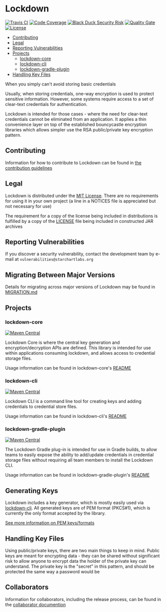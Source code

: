 # Lockdown

[![Travis CI](https://img.shields.io/travis/StarChart-Labs/lockdown.svg?branch=master)](https://travis-ci.org/StarChart-Labs/lockdown) [![Code Coverage](https://img.shields.io/codecov/c/github/StarChart-Labs/lockdown.svg)](https://codecov.io/github/StarChart-Labs/lockdown) [![Black Duck Security Risk](https://copilot.blackducksoftware.com/github/repos/StarChart-Labs/lockdown/branches/master/badge-risk.svg)](https://copilot.blackducksoftware.com/github/repos/StarChart-Labs/lockdown/branches/master) [![Quality Gate](https://sonarcloud.io/api/badges/gate?key=org.starchartlabs.lockdown:lockdown)](https://sonarcloud.io/dashboard/index/org.starchartlabs.lockdown:lockdown) [![License](https://img.shields.io/badge/License-MIT-blue.svg)](https://opensource.org/licenses/MIT)

* [Contributing](#contributing)
* [Legal](#legal)
* [Reporting Vulnerabilities](#reporting-vulnerabilities)
* [Projects](#projects)
    * [lockdown-core](#lockdown-core)
    * [lockdown-cli](#lockdown-cli)
    * [lockdown-gradle-plugin](#lockdown-gradle-plugin)
* [Handling Key Files](#handling-key-files)

When you simply can't avoid storing basic credentials

Usually, when storing credentials, one-way encryption is used to protect sensitive information. However, some systems require access to a set of clear-text credentials for authentication.

Lockdown is intended for those cases - where the need for clear-text credentials cannot be eliminated from an application. It applies a thin convenience layer on top of the established bouncycastle encryption libraries which allows simpler use the RSA public/private key encryption pattern.

## Contributing

Information for how to contribute to Lockdown can be found in [the contribution guidelines](./doc/CONTRIBUTING.md)

## Legal

Lockdown is distributed under the [MIT License](https://opensource.org/licenses/MIT). There are no requirements for using it in your own project (a line in a NOTICES file is appreciated but not necessary for use)

The requirement for a copy of the license being included in distributions is fulfilled by a copy of the [LICENSE](./LICENSE) file being included in constructed JAR archives

## Reporting Vulnerabilities

If you discover a security vulnerability, contact the development team by e-mail at `vulnerabilities@starchartlabs.org`

## Migrating Between Major Versions

Details for migrating across major versions of Lockdown may be found in [MIGRATION.md](./doc/MIGRATION.md)

## Projects

### lockdown-core
[![Maven Central](https://img.shields.io/maven-central/v/org.starchartlabs.lockdown/lockdown-core.svg)](https://mvnrepository.com/artifact/org.starchartlabs.lockdown/lockdown-core)

Lockdown Core is where the central key generation and encryption/decryption APIs are defined. This library is intended for use within applications consuming lockdown, and allows access to credential storage files.

Usage information can be found in lockdown-core's [README](./lockdown-core/README.md)

### lockdown-cli
[![Maven Central](https://img.shields.io/maven-central/v/org.starchartlabs.lockdown/lockdown-cli.svg)](https://mvnrepository.com/artifact/org.starchartlabs.lockdown/lockdown-cli)

Lockdown CLI is a command line tool for creating keys and adding credentials to credential store files.

Usage information can be found in lockdown-cli's [README](./lockdown-cli/README.md)

### lockdown-gradle-plugin
[![Maven Central](https://img.shields.io/maven-central/v/org.starchartlabs.lockdown/lockdown-gradle-plugin.svg)](https://mvnrepository.com/artifact/org.starchartlabs.lockdown/lockdown-gradle-plugin)

The Lockdown Gradle plug-in is intended for use in Gradle builds, to allow teams to easily expose the ability to add/update credentials in credential storage files without requiring all team members to install the Lockdown CLI.

Usage information can be found in lockdown-gradle-plugin's [README](./lockdown-gradle-plugin/README.md)

## Generating Keys

Lockdown includes a key generator, which is mostly easily used via [lockdown-cli](./lockdown-cli/README.md). All generated keys are of PEM format (PKCS#1), which is currently the only format accepted by the library.

[See more information on PEM keys/formats](https://tls.mbed.org/kb/cryptography/asn1-key-structures-in-der-and-pem)

## Handling Key Files

Using public/private keys, there are two main things to keep in mind. Public keys are meant for encrypting data - they can be shared without significant risk to allow anyone to encrypt data the holder of the private key can understand. The private key is the "secret" in this pattern, and should be protected the same way a password would be

## Collaborators

Information for collaborators, including the release process, can be found in the [collaborator documention](./doc/COLLABORATORS.md)
